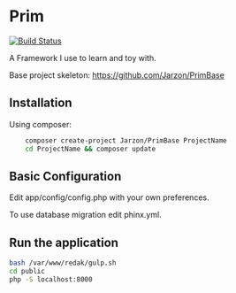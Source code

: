 # Prim

[![Build Status](https://travis-ci.org/Jarzon/Prim.svg?branch=master)](https://travis-ci.org/Jarzon/Prim)

A Framework I use to learn and toy with.

Base project skeleton: https://github.com/Jarzon/PrimBase

## Installation

Using composer:
```bash
    composer create-project Jarzon/PrimBase ProjectName
    cd ProjectName && composer update
```

## Basic Configuration

Edit app/config/config.php with your own preferences.

To use database migration edit phinx.yml.

## Run the application

```bash
bash /var/www/redak/gulp.sh
cd public
php -S localhost:8000
```
